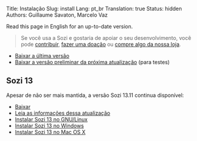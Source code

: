 Title: Instalação
Slug: install
Lang: pt_br
Translation: true
Status: hidden
Authors: Guillaume Savaton, Marcelo Vaz

Read this page in English for an up-to-date version.

> Se você usa a Sozi e gostaria de apoiar o seu desenvolvimento,
> você pode [contribuir](|filename|contribute.md), [fazer uma doação](|filename|donate.md)
> ou [compre algo da nossa loja](https://www.spreadshirt.fr/user/Guillaume+Savaton).

* [Baixar a última versão](https://github.com/senshu/Sozi/releases/latest)
* [Baixar a versão preliminar da próxima atualização](https://drive.google.com/open?id=0ByRUreHgekjMWG9teGM2dE8wck0) (para testes)

Sozi 13
-------

Apesar de não ser mais mantida, a versão Sozi 13.11 continua disponível:

* [Baixar](https://github.com/senshu/Sozi/releases/download/13.11/sozi-release-13.11-30213629.zip)
* [Leia as informações dessa atualização](|filename|/Releases/release-13.11.md)
* [Instalar Sozi 13 no GNU/Linux](|filename|sozi-13-install-linux.md)
* [Instalar Sozi 13 no Windows](|filename|sozi-13-install-windows.md)
* [Instalar Sozi 13 no Mac OS X](|filename|sozi-13-install-osx.md)
